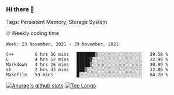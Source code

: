 ### Hi there 👋

Tags: Persistent Memory, Storage System

<!--

[![Anurag's github stats](https://github-readme-stats.vercel.app/api?username=wwyf)](https://github.com/anuraghazra/github-readme-stats)

[![Anurag's github stats](https://github-readme-stats.vercel.app/api?username=wwyf&count_private=true)](https://github.com/anuraghazra/github-readme-stats)


[![Top Langs](https://github-readme-stats.vercel.app/api/top-langs/?username=wwyf&count_private=true&&hide=jupyter%20notebook,html)](https://github.com/anuraghazra/github-readme-stats)



-->


⏱ Weekly coding time

<!--START_SECTION:waka-->
```text
Week: 23 November, 2021 - 29 November, 2021

C++        6 hrs 16 mins   ███████▒░░░░░░░░░░░░░░░░░   29.58 % 
C          4 hrs 52 mins   █████▓░░░░░░░░░░░░░░░░░░░   22.98 % 
Markdown   4 hrs 26 mins   █████▒░░░░░░░░░░░░░░░░░░░   20.99 % 
sh         2 hrs 43 mins   ███▒░░░░░░░░░░░░░░░░░░░░░   12.86 % 
Makefile   53 mins         █░░░░░░░░░░░░░░░░░░░░░░░░   04.20 % 
```
<!--END_SECTION:waka-->



[![Anurag's github stats](https://github-readme-stats.vercel.app/api?username=wwyf&count_private=true&show_icons=true&hide_border=true)](https://github.com/anuraghazra/github-readme-stats) [![Top Langs](https://github-readme-stats.vercel.app/api/top-langs/?username=wwyf&count_private=true&hide=jupyter%20notebook,html,OpenEdge%20ABL&langs_count=10&layout=compact&hide_border=true)](https://github.com/anuraghazra/github-readme-stats)

<!--

[![willianrod's wakatime stats](https://github-readme-stats.vercel.app/api/wakatime?username=wwyf)](https://github.com/anuraghazra/github-readme-stats)


-->
